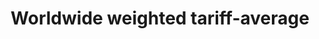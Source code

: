 ---
comments_and_limitations: Under review.
data_non_statistical: true
goal_meta_link: http://unstats.un.org/sdgs/files/metadata-compilation/Metadata-Goal-17.pdf
goal_meta_link_page: 20
graph: null
graph_status_notes: redline
graph_title: Worldwide weighted tariff-average
graph_type: null
graph_type_description: null
has_metadata: true
indicator: 17.10.1
indicator_definition: Worldwide weighted tariff-average is an indicator that provides
  the value of custom duties levied by every importing country from all their trading
  partners. The unit of measurement will be in % terms. All calculations are based
  on official data. However, in order to include all tariffs into the calculation,
  some rates which are not expressed in ad valorem form (e.g., specific duties) are
  converted in ad valorem equivalents (i.e. in per cent of the import value), The
  conversion is made at the tariff line level for each importer by using the unit
  value method. Import unit values are calculated from import values and quantities.
  Only a limited number of non-ad valorem tariff rates (i.e. technical duties) cannot
  be provided with ad valorem equivalents (AVE) and are excluded from the calculation.
  This methodology also allows for cross-country comparisons.
indicator_name: Worldwide weighted tariff-average
indicator_sort_order: 17.10.01
indicator_variable: null
layout: indicator
permalink: /17-10-1/
published: true
rationale_interpretation: The average level of customs tariff rates applied worldwide
  can be used as an indicator of the degree of success achieved by multilateral negotiations.
reporting_status: notstarted
sdg_goal: 17
source_active_1: true
source_notes_1: null
source_title_1: null
target: Promote a universal, rules-based, open, non-discriminatory and equitable multilateral
  trading system under the World Trade Organization, including through the conclusion
  of negotiations under its Doha Development Agenda.
target_id: '17.1'
title: Worldwide weighted tariff-average
un_custodial_agency: WTO, ITC, UNCTAD
un_designated_tier: '1'
variable_description: null
variable_notes: null
---